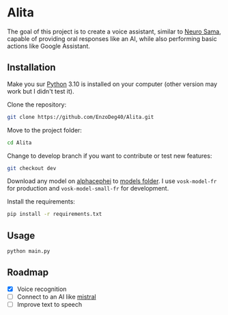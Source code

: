 # Alita

The goal of this project is to create a voice assistant, similar to [Neuro Sama](https://www.youtube.com/watch?v=KvRQoVcdY2s), capable of providing oral responses like an AI, while also performing basic actions like Google Assistant.

## Installation
Make you sur [Python](https://www.python.org/) 3.10 is installed on your computer (other version may work but I didn't test it).

Clone the repository:
```bash
git clone https://github.com/EnzoDeg40/Alita.git
```

Move to the project folder:
```bash
cd Alita
```

Change to develop branch if you want to contribute or test new features:
```bash
git checkout dev
```

Download any model on [alphacephei](https://alphacephei.com/vosk/models) to [models folder](models). I use `vosk-model-fr` for production and `vosk-model-small-fr` for development.

Install the requirements:
```bash
pip install -r requirements.txt
```

## Usage
```bash
python main.py
```

## Roadmap
- [x] Voice recognition
- [ ] Connect to an AI like [mistral](https://mistral.ai/)
- [ ] Improve text to speech
